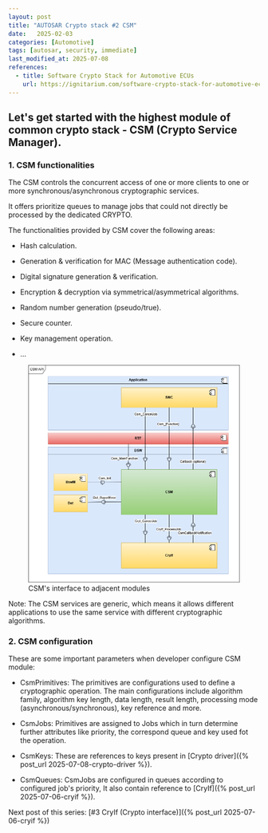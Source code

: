```yaml
---
layout: post
title: "AUTOSAR Crypto stack #2 CSM"
date:   2025-02-03
categories: [Automotive]
tags: [autosar, security, immediate]
last_modified_at: 2025-07-08
references:
  - title: Software Crypto Stack for Automotive ECUs
    url: https://ignitarium.com/software-crypto-stack-for-automotive-ecus
---
```


## Let's get started with the highest module of common crypto stack - CSM (Crypto Service Manager).

### 1. CSM functionalities

The CSM controls the concurrent access of one or more clients to one or more synchronous/asynchronous cryptographic services.

It offers prioritize queues to manage jobs that could not directly be processed by the dedicated CRYPTO.

The functionalities provided by CSM cover the following areas:

 - Hash calculation.
 
 - Generation & verification for MAC (Message authentication code).

 - Digital signature generation & verification.
 
 - Encryption & decryption via symmetrical/asymmetrical algorithms.

 - Random number generation (pseudo/true).

 - Secure counter.

 - Key management operation.

 - ...

<figure>
  <img src="/assets/img/blogs/1.2/csminterface.png" alt="CSM interface">
  <figcaption>CSM's interface to adjacent modules</figcaption>
</figure>

Note: The CSM services are generic, which means it allows different applications to use the same service with different cryptographic algorithms.

### 2. CSM configuration 

These are some important parameters when developer configure CSM module:

 - CsmPrimitives: The primitives are configurations used to define a cryptographic operation. The main configurations include algorithm family, algorithm key length, data length, result length, processing mode (asynchronous/synchronous), key reference and more.

 - CsmJobs: Primitives are assigned to Jobs which in turn determine further attributes like priority, the correspond queue and key used fot the operation.

 - CsmKeys: These are references to keys present in [Crypto driver]({% post_url 2025-07-08-crypto-driver %}).

 - CsmQueues: CsmJobs are configured in queues according to configured job's priority, It also contain reference to [CryIf]({% post_url 2025-07-06-cryif %}).


 Next post of this series: [#3 CryIf (Crypto interface)]({% post_url 2025-07-06-cryif %})